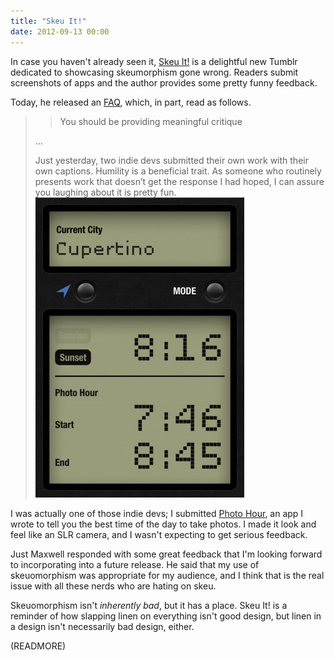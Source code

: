 ```yaml
---
title: "Skeu It!"
date: 2012-09-13 00:00
---
```


In case you haven't already seen it, [Skeu It!](http://skeu.it) is a delightful new Tumblr dedicated to showcasing skeumorphism gone wrong. Readers submit screenshots of apps and the author provides some pretty funny feedback.

Today, he released an [FAQ](http://skeu.it/post/31463162523/faq), which, in part, read as follows.

> > You should be providing meaningful critique
> 
> ...
> 
> Just yesterday, two indie devs submitted their own work with their own captions. Humility is a beneficial trait. As someone who routinely presents work that doesn’t get the response I had hoped, I can assure you laughing about it is pretty fun. ![](/img/import/blog/skeu-it/1CDD0F5D25B3492A876BF7172C4FAE82.jpg)

I was actually one of those indie devs; I submitted [Photo Hour](http://itunes.apple.com/ca/app/photo-hour/id524263013?mt=8), an app I wrote to tell you the best time of the day to take photos. I made it look and feel like an SLR camera, and I wasn't expecting to get serious feedback.

Just Maxwell responded with some great feedback that I'm looking forward to incorporating into a future release. He said that my use of skeuomorphism was appropriate for my audience, and I think that is the real issue with all these nerds who are hating on skeu.

Skeuomorphism isn't _inherently bad_, but it has a place. Skeu It! is a reminder of how slapping linen on everything isn't good design, but linen in a design isn't necessarily bad design, either.

(READMORE)
